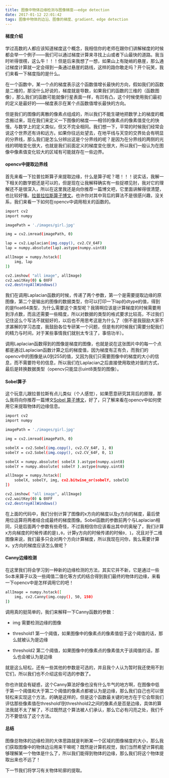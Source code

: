 ```yaml
---
title: 图像中物体边缘检测与图像梯度——edge detection
date: 2017-01-12 22:01:42
tags: 图像中物体的边沿、图像的梯度、gradient、edge detection
---
```


#### 梯度介绍

学过高数的人都应该知道梯度这个概念，我相信你的老师在跟你们讲解梯度的时候都会举一个例子——我们可以通过梯度计算来寻找上山或者下山最快的道路。我当时听得很楞，这么牛！！！但是后来我想了一想，如果山上有陡峭的悬崖，那么通过梯度计算就一定会得到一条通过悬崖的路线，这样的路你敢走吗？开个玩笑，我们来看一下梯度指的是什么。

在一个函数中，某一个点的梯度表示这个函数值增长最快的方向，假如我们的函数是二维的，那没什么好说的，梯度就是导数，如果我们的函数的三维的（函数图像），那么我们的函数可能就像行星表面一样，有凹有凸，这个时候使用我们最初的定义是最好的——梯度表示在某个点函数值增长最快的方向。

但是我们的图像的离散的像素点组成的，所以我们不能生硬地把数学上的梯度的概念搬过来，现在我们来定义一下图像的梯度——相邻的像素点的像素值变化的快慢。与数学上的定义类似，但又不完全相同。我们想一下，平常的时候我们经常会说这个世界还有诗和远方。如果你往远处望去，在地平线与天空的交界处会有明显的分界线，那么我们是怎么分辨出这是个分界线的呢？是因为在分界线的两侧的光线的明暗变化很大，也就是我们前面定义的梯度变化很大，所以我们一般认为在图像中像素值变化较大的区域有可能就存在一些边界。

#### opencv中提取边界线



首先来看一下拉普拉斯算子来提取边缘，什么是算子呢？嗯！！！说实话，我解一下相关的数学题还是可以的，但是现在让我解释确实有一些捉襟见肘，我对它的理解还不是很深入，所以在这里我还是向你推荐一篇博文吧，它里面讲解得很清楚，也比较好懂。[拉普拉拉斯算子博文](http://www.cnblogs.com/xfzhang/archive/2011/01/19/1939020.html)。也许你对其中背后的算法不是很感兴趣，没关系，我们来看一下如何在opencv中调用相关的函数的。

```bash
import cv2
import numpy

imagePath = './images/girl.jpg'

img = cv2.imread(imagePath, 0)

lap = cv2.Laplacian(img.copy(), cv2.CV_64F)
lap = numpy.absolute(lap).astype(numpy.uint8)

allImage = numpy.hstack([
    img, lap
])

cv2.imshow( "all image", allImage)
cv2.waitKey(0) & 0XFF
cv2.destroyAllWindows()
```

我们在调用Laplacian函数的时候，传递了两个参数，第一个是需要提取边缘的原图像，第二个是输出的图像的数据类型，你可以打印一下lap的dtype的值，得到的是float64类型，为什么需要这个类型呢？我猜啊应该是计算梯度的时候需要用到浮点数，而且还需要一些精度，所以对数据的类型的格式要求比较高，不过我们记住这么个写法不就挺好的，以后也不用思考这是为什么了（倒不是我鼓励大家不求甚解的学习态度，我鼓励各位专研某一个问题，但是有的时候我们需要分配我们的精力与时间，对于某些事情我们就别太专注了，事倍功半）。

调用Laplacian函数得到的图像是梯度的图像，也就是说在这张图片中的每一个点都是通过Laplacian函数计算之后的梯度值，因为梯度有正有负，而我们的opencv中的图像是从0到255的值，又因为我们只需要图像中的梯度的大小的信息，而不需要符号的信息，所以我们在Laplacian之后直接使用取绝对值的方式，最后是转换数据类型（opencv只能显示uint8类型的图像）。

#### Sobel算子

这个玩意儿跟拉普拉斯有点儿类似（个人感觉），如果愿意研究其背后的原理，那么我将向你推荐一篇博文[Sobel 算子博文](http://blog.csdn.net/goodshot/article/details/10170073)，好了，只了解来看在opencv中如何使用它来提取物体的边缘信息。

```bash
import cv2
import numpy

imagePath = './images/girl.jpg'

img = cv2.imread(imagePath, 0)

sobelX = cv2.Sobel(img.copy(), cv2.CV_64F, 1, 0)
sobelY = cv2.Sobel(img.copy(), cv2.CV_64F, 0, 1)

sobelX = numpy.absolute( sobelX ).astype(numpy.uint8)
sobelY = numpy.absolute( sobelY ).astype(numpy.uint8)

allImage = numpy.hstack([
    sobelX, sobelY, img, cv2.bitwise_or(sobelY, sobelX)
])

cv2.imshow( "all image", allImage)
cv2.waitKey(0) & 0XFF
cv2.destroyAllWindows()
```

在上面的代码中，我们分别计算了图像的x方向的梯度以及y方向的梯度，最后使用位运算将两者结合成最终的梯度图像。Sobel函数的参数前两个与Laplacian相同，只是后面两个参数有些奇怪，不过我相信你应该看出其中的奥秘了，我们计算x方向梯度的时候传递的是`1,0`，计算y方向的时候传递的时候`0, 1`，况且对于二维图像来说，我们最多只会对两个方向计算梯度，所以我现在问你，我么需要计算x，y方向的梯度应该怎么做呢？


#### Canny边缘检测

在这里我们将会学习到一种新的边缘检测的方法，其实它并不新，它是通过一些So本来算子以及一些阈值二值化等方式的结合得到我们最终的物体的边缘，来看一下opencv中是怎样调用它的吧！

```bash
allImage = numpy.hstack([
    img, cv2.Canny(img.copy(), 50, 150)
])
```

调用真的挺简单的，我们来解释一下Canny函数的参数：

+ img 需要检测边缘的图像

+ threshold1 第一个阈值，如果图像中的像素点的像素值低于这个阈值的话，那么就被认为是边缘

+ threshold2 第二个阈值，如果图像中的像素点的像素值大于该阈值的话，那么也会被认为是边缘

就是这么轻松，还有一些其他的参数是可选的，并且我个人认为暂时我还使用不到它们，所以我们也不介绍这些可选的参数了。

你也许就会有疑惑，这个Canny算法好像也没有什么牛气的地方啊，在图像中低于第一个阈值和大于第二个阈值的像素点都被认为是边缘，那么我们自己也可以很轻松来实现这个方法，的确是这样的，但是这个函数最关键的地方在于它会帮我们评估那些像素值在threshold1到threshhold2之间的像素点是否是边缘，具体的算法我就不太了解了，不过既然这个算法被人们承认，那么它必有闪亮之处，我们千万不要低估了这个方法。

#### 总结

图像总物体的边缘检测的大体思路就是判断某一个区域的图像梯度的大小，那么我们获取图像中的物体边沿用来干嘛呢？既然是计算机视觉，我们当然希望计算机能够理解某一个物体是什么了，所以我们能得到物体的边缘，那么我们将这个物体提取出来也不远了！

下一节我们将学习有关物体轮廓的提取。
